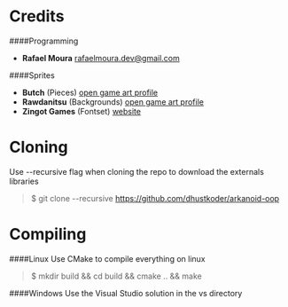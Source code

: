 # Credits
####Programming
* **Rafael Moura** rafaelmoura.dev@gmail.com

####Sprites
* **Butch** (Pieces) [open game art profile](http://opengameart.org/users/buch)  
* **Rawdanitsu** (Backgrounds) [open game art profile](http://opengameart.org/users/rawdanitsu)  
* **Zingot Games** (Fontset) [website](http://zingot.com)  
  
  
  

# Cloning
Use --recursive flag when cloning the repo to download the externals libraries
>$ git clone --recursive https://github.com/dhustkoder/arkanoid-oop

# Compiling
####Linux
Use CMake to compile everything on linux
>$ mkdir build && cd build && cmake .. && make

####Windows
Use the Visual Studio solution in the vs directory

